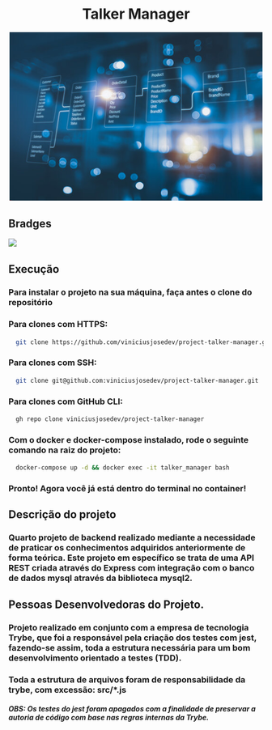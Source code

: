 <h1 align='center' id='Título-e-Imagem-de-capa'>Talker Manager</h1>

<p align='center'>
<img src='https://raw.githubusercontent.com/viniciusjosedev/project-mysql-all-for-one/main/mysql-wallpaper.jpg' width="500" heigth="500"/>
</p>


## Bradges

<p align='left'>
<img src='https://img.shields.io/badge/STATUS-FINALIZADO-Green' width='250px'></img>


## Execução

### Para instalar o projeto na sua máquina, faça antes o clone do repositório

### Para clones com HTTPS:

```bash
  git clone https://github.com/viniciusjosedev/project-talker-manager.git
```

### Para clones com SSH:

```bash
  git clone git@github.com:viniciusjosedev/project-talker-manager.git
```

### Para clones com GitHub CLI:

```bash
  gh repo clone viniciusjosedev/project-talker-manager
```

### Com o docker e docker-compose instalado, rode o seguinte comando na raiz do projeto:

```bash
  docker-compose up -d && docker exec -it talker_manager bash
```

### Pronto! Agora você já está dentro do terminal no container!

## Descrição do projeto

### Quarto projeto de backend realizado mediante a necessidade de praticar os conhecimentos adquiridos anteriormente de forma teórica. Este projeto em específico se trata de uma API REST criada através do Express com integração com o banco de dados mysql através da biblioteca mysql2.

## Pessoas Desenvolvedoras do Projeto.
### Projeto realizado em conjunto com a empresa de tecnologia Trybe, que foi a responsável pela criação dos testes com jest, fazendo-se assim, toda a estrutura necessária para um bom desenvolvimento orientado a testes (TDD).
### Toda a estrutura de arquivos foram de responsabilidade da trybe, com excessão: src/*.js
##### OBS: Os testes do jest foram apagados com a finalidade de preservar a autoria de código com base nas regras internas da Trybe.
